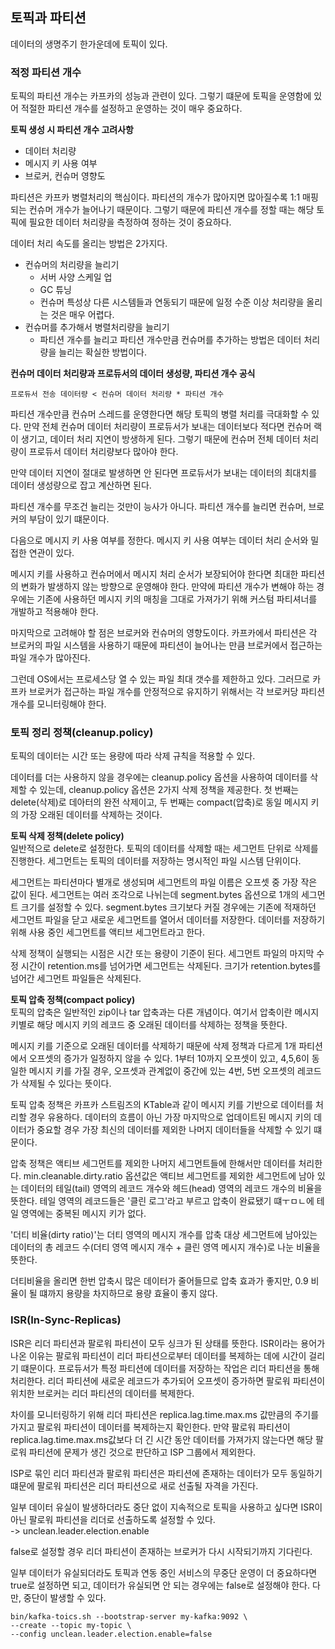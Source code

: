 ## 토픽과 파티션
데이터의 생명주기 한가운데에 토픽이 있다.

### 적정 파티션 개수
토픽의 파티션 개수는 카프카의 성능과 관련이 있다.
그렇기 떄문에 토픽을 운영함에 있어 적절한 파티션 개수를 설정하고 운영하는 것이 매우 중요하다.

**토픽 생성 시 파티션 개수 고려사항**
- 데이터 처리량
- 메시지 키 사용 여부
- 브로커, 컨슈머 영향도

파티션은 카프카 병렬처리의 핵심이다.
파티션의 개수가 많아지면 많아질수록 1:1 매핑되는 컨슈머 개수가 늘어나기 때문이다.
그렇기 때문에 파티션 개수를 정할 때는 해당 토픽에 필요한 데이터 처리량을 측정하여 정하는 것이 중요하다.

데이터 처리 속도를 올리는 방법은 2가지다. 
- 컨슈머의 처리량을 늘리기
  - 서버 사양 스케일 업
  - GC 튜닝
  - 컨슈머 특성상 다른 시스템들과 연동되기 때문에 일정 수준 이상 처리량을 올리는 것은 매우 어렵다.
- 컨슈머를 추가해서 병렬처리량을 늘리기
  - 파티션 개수를 늘리고 파티션 개수만큼 컨슈머를 추가하는 방법은 데이터 처리량을 늘리는 확실한 방법이다.

**컨슈머 데이터 처리량과 프로듀서의 데이터 생성량, 파티션 개수 공식**
```
프로듀서 전송 데이터량 < 컨슈머 데이터 처리량 * 파티션 개수
```
파티션 개수만큼 컨슈머 스레드를 운영한다면 해당 토픽의 병렬 처리를 극대화할 수 있다.
만약 전체 컨슈머 데이터 처리량이 프로듀서가 보내는 데이터보다 적다면 컨슈머 랙이 생기고, 데이터 처리 지연이 방생하게 된다.
그렇기 때문에 컨슈머 전체 데이터 처리량이 프로듀서 데이터 처리량보다 많아야 한다.

만약 데이터 지연이 절대로 발생하면 안 된다면 프로듀서가 보내는 데이터의 최대치를 데이터 생성량으로 잡고 계산하면 된다.

파티션 개수를 무조건 늘리는 것만이 능사가 아니다. 파티션 개수를 늘리면 컨슈머, 브로커의 부담이 있기 떄문이다.

다음으로 메시지 키 사용 여부를 정한다.
메시지 키 사용 여부는 데이터 처리 순서와 밀접한 연관이 있다.

메시지 키를 사용하고 컨슈머에서 메시지 처리 순서가 보장되어야 한다면 최대한 파티션의 변화가 발생하지 않는 방향으로 운영해야 한다.
만약에 파티션 개수가 변해야 하는 경우에는 기존에 사용하던 메시지 키의 매칭을 그대로 가져가기 위해 커스텀 파티셔너를 개발하고 적용해야 한다.

마지막으로 고려해야 할 점은 브로커와 컨슈머의 영향도이다.
카프카에서 파티션은 각 브로커의 파일 시스템을 사용하기 때문에 파티션이 늘어나는 만큼 브로커에서 접근하는 파일 개수가 많아진다.

그런데 OS에서는 프로세스당 열 수 있는 파일 최대 갯수를 제한하고 있다.
그러므로 카프카 브로커가 접근하는 파일 개수를 안정적으로 유지하기 위해서는 각 브로커당 파티션 개수를 모니터링해야 한다.

### 토픽 정리 정책(cleanup.policy)
토픽의 데이터는 시간 또는 용량에 따라 삭제 규칙을 적용할 수 있다.

데이터를 더는 사용하지 않을 경우에는 cleanup.policy 옵션을 사용하여 데이터를 삭제할 수 있는데, cleanup.policy 옵션은 2가지 삭제 정책을 제공한다.
첫 번째는 delete(삭제)로 데아터의 완전 삭제이고, 두 번째는 compact(압축)로 동일 메시지 키의 가장 오래된 데이터를 삭제하는 것이다.

**토픽 삭제 정책(delete policy)**  
일반적으로 delete로 설정한다.
토픽의 데이터를 삭제할 때는 세그먼트 단위로 삭제를 진행한다.
세그먼트는 토픽의 데이터를 저장하는 명시적인 파일 시스템 단위이다.

세그먼트는 파티션마다 별개로 생성되며 세그먼트의 파일 이름은 오프셋 중 가장 작은 값이 된다.
세그먼트는 여러 조각으로 나뉘는데 segment.bytes 옵션으로 1개의 세그먼트 크기를 설정할 수 있다.
segment.bytes 크기보다 커질 경우에는 기존에 적재하던 세그먼트 파일을 닫고 새로운 세그먼트를 열어서 데이터를 저장한다.
데이터를 저장하기 위해 사용 중인 세그먼트를 액티브 세그먼트라고 한다.

삭제 정책이 실행되는 시점은 시간 또는 용량이 기준이 된다.
세그먼트 파일의 마지막 수정 시간이 retention.ms를 넘어가면 세그먼트는 삭제된다.
크기가 retention.bytes를 넘어간 세그먼트 파일들은 삭제된다.

**토픽 압축 정책(compact policy)**  
토픽의 압축은 일반적인 zip이나 tar 압축과는 다른 개념이다.
여기서 압축이란 메시지 키별로 해당 메시지 키의 레코드 중 오래된 데이터를 삭제하는 정책을 뜻한다.

메시지 키를 기준으로 오래된 데이터를 삭제하기 때문에 삭제 정책과 다르게 1개 파티션에서 오프셋의 증가가 일정하지 않을 수 있다.
1부터 10까지 오프셋이 있고, 4,5,6이 동일한 메시지 키를 가질 경우, 오프셋과 관계없이 중간에 있는 4번, 5번 오프셋의 레코드가 삭제될 수 있다는 뜻이다.

토픽 압축 정책은 카프카 스트림즈의 KTable과 같이 메시지 키를 기반으로 데이터를 처리할 경우 유용하다.
데이터의 흐름이 아닌 가장 마지막으로 업데이트된 메시지 키의 데이터가 중요할 경우 가장 최신의 데이터를 제외한 나머지 데이터들을 삭제할 수 있기 떄문이다.

압축 정책은 액티브 세그먼트를 제외한 나머지 세그먼트들에 한해서만 데이터를 처리한다.
min.cleanable.dirty.ratio 옵션값은 액티브 세그먼트를 제외한 세그먼트에 남아 있는 데이터의 테일(tail) 영역의 레코드 개수와 헤드(head) 영역의 레코드 개수의 비율을 뜻한다.
테일 영역의 레코드들은 '클린 로그'라고 부르고 압축이 완료됐기 떄ㅜㅁㄴ에 테일 영역에는 중복된 메시지 키가 없다.

'더티 비율(dirty ratio)'는 더티 영역의 메시지 개수를 압축 대상 세그먼트에 남아있는 데이터의 총 레코드 수(더티 영역 메시지 개수 + 클린 영역 메시지 개수)로 나눈 비율을 뜻한다.

더티비율을 올리면 한번 압축시 많은 데이터가 줄어들므로 압축 효과가 좋지만,
0.9 비율이 될 떄까지 용량을 차지하므로 용량 효율이 좋지 않다.

### ISR(In-Sync-Replicas)
ISR은 리더 파티션과 팔로워 파티션이 모두 싱크가 된 상태를 뜻한다.
ISR이라는 용어가 나온 이유는 팔로워 파티션이 리더 파티션으로부터 데이터를 복제하는 데에 시간이 걸리기 떄문이다.
프로듀서가 특정 파티션에 데이터를 저장하는 작업은 리더 파티션을 통해 처리한다.
리더 파티션에 새로운 레코드가 추가되어 오프셋이 증가하면 팔로워 파티션이 위치한 브로커는 리더 파티션의 데이터를 복제한다.

차이를 모니터링하기 위해 리더 파티션은 replica.lag.time.max.ms 값만큼의 주기를 가지고 팔로워 파티션이 데이터를 복제하는지 확인한다.
만약 팔로워 파티션이 replica.lag.time.max.ms값보다 더 긴 시간 동안 데이터를 가져가지 않는다면 해당 팔로워 파티션에 문제가 생긴 것으로 판단하고 ISP 그룹에서 제외한다.

ISP로 묶인 리더 파티션과 팔로워 파티션은 파티션에 존재하는 데이터가 모두 동일하기 떄문에 팔로워 파티션은 리더 파티션으로 새로 선출될 자격을 가진다.

일부 데이터 유실이 발생하더라도 중단 없이 지속적으로 토픽을 사용하고 싶다면 ISR이 아닌 팔로워 파티션을 리더로 선출하도록 설정할 수 있다.  
-> unclean.leader.election.enable  

false로 설정할 경우 리더 파티션이 존재하는 브로커가 다시 시작되기까지 기다린다.

일부 데이터가 유실되더라도 토픽과 연동 중인 서비스의 무중단 운영이 더 중요하다면 true로 설정하면 되고,
데이터가 유실되면 안 되는 경우에는 false로 설정해야 한다. 다만, 중단이 발생할 수 있다.
```shell
bin/kafka-toics.sh --bootstrap-server my-kafka:9092 \
--create --topic my-topic \
--config unclean.leader.election.enable=false
```
